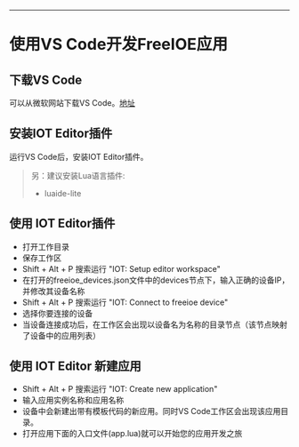 ---

# 使用VS Code开发FreeIOE应用


## 下载VS Code

可以从微软网站下载VS Code。[地址](https://code.visualstudio.com/)


## 安装IOT Editor插件

运行VS Code后，安装IOT Editor插件。

> 另：建议安装Lua语言插件:
> * luaide-lite


## 使用 IOT Editor插件

* 打开工作目录
* 保存工作区
* Shift + Alt + P 搜索运行 "IOT: Setup editor workspace"
* 在打开的freeioe_devices.json文件中的devices节点下，输入正确的设备IP，并修改其设备名称
* Shift + Alt + P 搜索运行 "IOT: Connect to freeioe device"
* 选择你要连接的设备
* 当设备连接成功后，在工作区会出现以设备名为名称的目录节点（该节点映射了设备中的应用列表）


## 使用 IOT Editor 新建应用

* Shift + Alt + P 搜索运行 "IOT: Create new application"
* 输入应用实例名称和应用名称
* 设备中会新建出带有模板代码的新应用。同时VS Code工作区会出现该应用目录。
* 打开应用下面的入口文件(app.lua)就可以开始您的应用开发之旅

